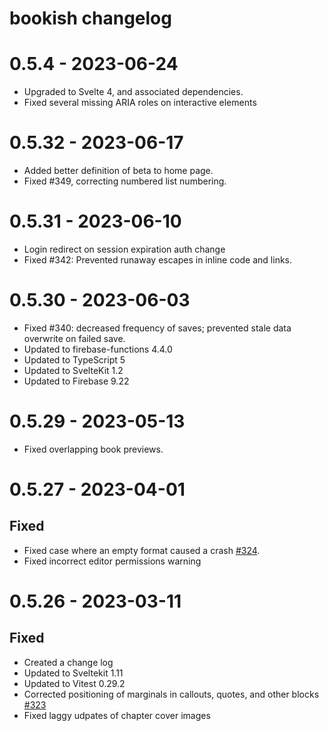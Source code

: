 # bookish changelog

# 0.5.4 - 2023-06-24

-   Upgraded to Svelte 4, and associated dependencies.
-   Fixed several missing ARIA roles on interactive elements

# 0.5.32 - 2023-06-17

-   Added better definition of beta to home page.
-   Fixed #349, correcting numbered list numbering.

# 0.5.31 - 2023-06-10

-   Login redirect on session expiration auth change
-   Fixed #342: Prevented runaway escapes in inline code and links.

# 0.5.30 - 2023-06-03

-   Fixed #340: decreased frequency of saves; prevented stale data overwrite on failed save.
-   Updated to firebase-functions 4.4.0
-   Updated to TypeScript 5
-   Updated to SvelteKit 1.2
-   Updated to Firebase 9.22

# 0.5.29 - 2023-05-13

-   Fixed overlapping book previews.

# 0.5.27 - 2023-04-01

## Fixed

-   Fixed case where an empty format caused a crash [#324](#324).
-   Fixed incorrect editor permissions warning

# 0.5.26 - 2023-03-11

## Fixed

-   Created a change log
-   Updated to Sveltekit 1.11
-   Updated to Vitest 0.29.2
-   Corrected positioning of marginals in callouts, quotes, and other blocks [#323](#323)
-   Fixed laggy udpates of chapter cover images
